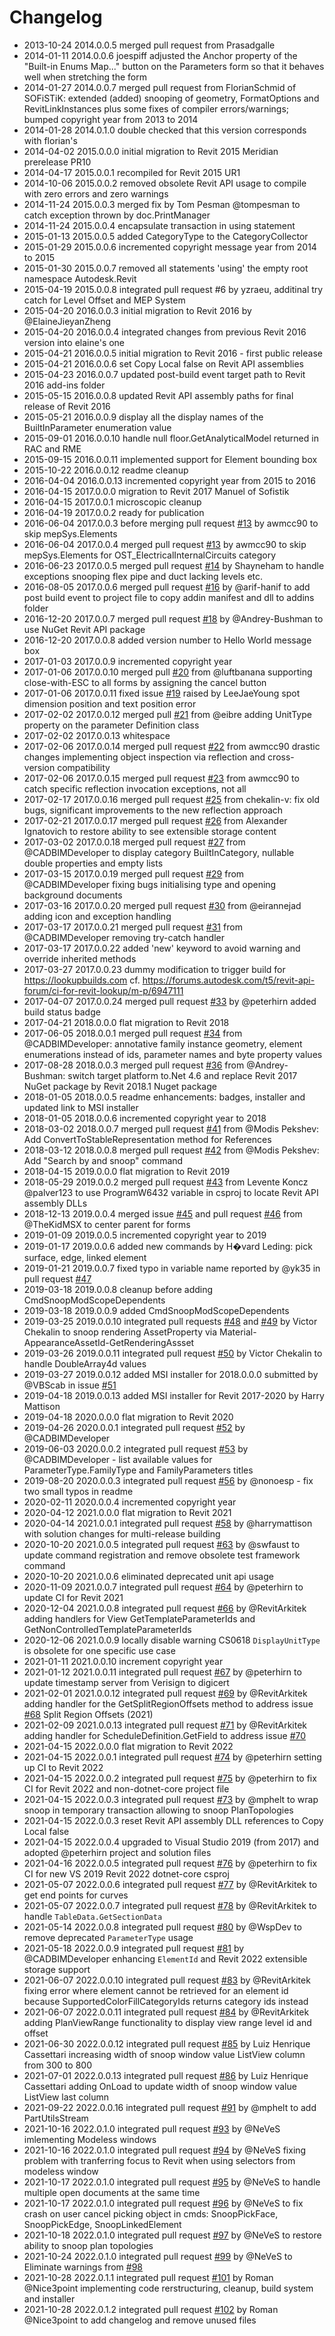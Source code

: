 ﻿# Changelog

- 2013-10-24 2014.0.0.5 merged pull request from Prasadgalle
- 2014-01-11 2014.0.0.6 joespiff adjusted the Anchor property of the "Built-in Enums Map..." button on the Parameters form so that it behaves well when stretching the form
- 2014-01-27 2014.0.0.7 merged pull request from FlorianSchmid of SOFiSTiK: extended (added) snooping of geometry, FormatOptions and RevitLinkInstances plus some fixes of compiler errors/warnings; bumped copyright year from 2013 to 2014
- 2014-01-28 2014.0.1.0 double checked that this version corresponds with florian's
- 2014-04-02 2015.0.0.0 initial migration to Revit 2015 Meridian prerelease PR10
- 2014-04-17 2015.0.0.1 recompiled for Revit 2015 UR1
- 2014-10-06 2015.0.0.2 removed obsolete Revit API usage to compile with zero errors and zero warnings
- 2014-11-24 2015.0.0.3 merged fix by Tom Pesman @tompesman to catch exception thrown by doc.PrintManager
- 2014-11-24 2015.0.0.4 encapsulate transaction in using statement
- 2015-01-13 2015.0.0.5 added CategoryType to the CategoryCollector
- 2015-01-29 2015.0.0.6 incremented copyright message year from 2014 to 2015
- 2015-01-30 2015.0.0.7 removed all statements 'using' the empty root namespace Autodesk.Revit
- 2015-04-19 2015.0.0.8 integrated pull request #6 by yzraeu, additinal try catch for Level Offset and MEP System
- 2015-04-20 2016.0.0.3 initial migration to Revit 2016 by @ElaineJieyanZheng
- 2015-04-20 2016.0.0.4 integrated changes from previous Revit 2016 version into elaine's one
- 2015-04-21 2016.0.0.5 initial migration to Revit 2016 - first public release
- 2015-04-21 2016.0.0.6 set Copy Local false on Revit API assemblies
- 2015-04-23 2016.0.0.7 updated post-build event target path to Revit 2016 add-ins folder
- 2015-05-15 2016.0.0.8 updated Revit API assembly paths for final release of Revit 2016
- 2015-05-21 2016.0.0.9 display all the display names of the BuiltInParameter enumeration value
- 2015-09-01 2016.0.0.10 handle null floor.GetAnalyticalModel returned in RAC and RME
- 2015-09-15 2016.0.0.11 implemented support for Element bounding box
- 2015-10-22 2016.0.0.12 readme cleanup
- 2016-04-04 2016.0.0.13 incremented copyright year from 2015 to 2016
- 2016-04-15 2017.0.0.0 migration to Revit 2017 Manuel of Sofistik
- 2016-04-15 2017.0.0.1 microscopic cleanup
- 2016-04-19 2017.0.0.2 ready for publication
- 2016-06-04 2017.0.0.3 before merging pull request [#13](https://github.com/jeremytammik/RevitLookup/pull/13) by awmcc90 to skip mepSys.Elements
- 2016-06-04 2017.0.0.4 merged pull request [#13](https://github.com/jeremytammik/RevitLookup/pull/13) by awmcc90 to skip mepSys.Elements for OST_ElectricalInternalCircuits category
- 2016-06-23 2017.0.0.5 merged pull request [#14](https://github.com/jeremytammik/RevitLookup/pull/14) by Shayneham to handle exceptions snooping flex pipe and duct lacking levels etc.
- 2016-08-05 2017.0.0.6 merged pull request [#16](https://github.com/jeremytammik/RevitLookup/pull/16) by @arif-hanif to add post build event to project file to copy addin manifest and dll to addins folder
- 2016-12-20 2017.0.0.7 merged pull request [#18](https://github.com/jeremytammik/RevitLookup/pull/18) by @Andrey-Bushman to use NuGet Revit API package
- 2016-12-20 2017.0.0.8 added version number to Hello World message box
- 2017-01-03 2017.0.0.9 incremented copyright year
- 2017-01-06 2017.0.0.10 merged pull [#20](https://github.com/jeremytammik/RevitLookup/pull/20) from @luftbanana supporting close-with-ESC to all forms by assigning the cancel button
- 2017-01-06 2017.0.0.11 fixed issue [#19](https://github.com/jeremytammik/RevitLookup/issues/19) raised by LeeJaeYoung spot dimension position and text position error
- 2017-02-02 2017.0.0.12 merged pull [#21](https://github.com/jeremytammik/RevitLookup/pull/21) from @eibre adding UnitType property on the parameter Definition class
- 2017-02-02 2017.0.0.13 whitespace
- 2017-02-06 2017.0.0.14 merged pull request [#22](https://github.com/jeremytammik/RevitLookup/pull/22) from awmcc90 drastic changes implementing object inspection via reflection and cross-version compatibility
- 2017-02-06 2017.0.0.15 merged pull request [#23](https://github.com/jeremytammik/RevitLookup/pull/23) from awmcc90 to catch specific reflection invocation exceptions, not all
- 2017-02-17 2017.0.0.16 merged pull request [#25](https://github.com/jeremytammik/RevitLookup/pull/25) from chekalin-v: fix old bugs, significant improvements to the new reflection approach
- 2017-02-21 2017.0.0.17 merged pull request [#26](https://github.com/jeremytammik/RevitLookup/pull/26) from Alexander Ignatovich to restore ability to see extensible storage content
- 2017-03-02 2017.0.0.18 merged pull request [#27](https://github.com/jeremytammik/RevitLookup/pull/27) from @CADBIMDeveloper to display category BuiltInCategory, nullable double properties and empty lists
- 2017-03-15 2017.0.0.19 merged pull request [#29](https://github.com/jeremytammik/RevitLookup/pull/29) from @CADBIMDeveloper fixing bugs initialising type and opening background documents
- 2017-03-16 2017.0.0.20 merged pull request [#30](https://github.com/jeremytammik/RevitLookup/pull/30) from @eirannejad adding icon and exception handling
- 2017-03-17 2017.0.0.21 merged pull request [#31](https://github.com/jeremytammik/RevitLookup/pull/31) from @CADBIMDeveloper removing try-catch handler
- 2017-03-17 2017.0.0.22 added 'new' keyword to avoid warning and override inherited methods
- 2017-03-27 2017.0.0.23 dummy modification to trigger build for https://lookupbuilds.com cf. https://forums.autodesk.com/t5/revit-api-forum/ci-for-revit-lookup/m-p/6947111
- 2017-04-07 2017.0.0.24 merged pull request [#33](https://github.com/jeremytammik/RevitLookup/pull/33) by @peterhirn added build status badge
- 2017-04-21 2018.0.0.0 flat migration to Revit 2018
- 2017-06-05 2018.0.0.1 merged pull request [#34](https://github.com/jeremytammik/RevitLookup/pull/34) from @CADBIMDeveloper: annotative family instance geometry, element enumerations instead of ids, parameter names and byte property values
- 2017-08-28 2018.0.0.3 merged pull request [#36](https://github.com/jeremytammik/RevitLookup/pull/36) from @Andrey-Bushman: switch target platform to.Net 4.6 and replace Revit 2017 NuGet package by Revit 2018.1 Nuget package
- 2018-01-05 2018.0.0.5 readme enhancements: badges, installer and updated link to MSI installer
- 2018-01-05 2018.0.0.6 incremented copyright year to 2018
- 2018-03-02 2018.0.0.7 merged pull request [#41](https://github.com/jeremytammik/RevitLookup/pull/41) from @Modis Pekshev: Add ConvertToStableRepresentation method for References
- 2018-03-12 2018.0.0.8 merged pull request [#42](https://github.com/jeremytammik/RevitLookup/pull/42) from @Modis Pekshev: Add "Search by and snoop" command
- 2018-04-15 2019.0.0.0 flat migration to Revit 2019
- 2018-05-29 2019.0.0.2 merged pull request [#43](https://github.com/jeremytammik/RevitLookup/pull/43) from Levente Koncz @palver123 to use ProgramW6432 variable in csproj to locate Revit API assembly DLLs
- 2018-12-13 2019.0.0.4 merged issue [#45](https://github.com/jeremytammik/RevitLookup/issues/45) and pull request [#46](https://github.com/jeremytammik/RevitLookup/pull/46) from @TheKidMSX to center parent for forms
- 2019-01-09 2019.0.0.5 incremented copyright year to 2019
- 2019-01-17 2019.0.0.6 added new commands by H�vard Leding: pick surface, edge, linked element
- 2019-01-21 2019.0.0.7 fixed typo in variable name reported by @yk35 in pull request [#47](https://github.com/jeremytammik/RevitLookup/pull/47)
- 2019-03-18 2019.0.0.8 cleanup before adding CmdSnoopModScopeDependents
- 2019-03-18 2019.0.0.9 added CmdSnoopModScopeDependents
- 2019-03-25 2019.0.0.10 integrated pull requests [#48](https://github.com/jeremytammik/RevitLookup/pull/48) and [#49](https://github.com/jeremytammik/RevitLookup/pull/49) by Victor Chekalin to snoop rendering AssetProperty via Material-AppearanceAssetId-GetRenderingAssset
- 2019-03-26 2019.0.0.11 integrated pull request [#50](https://github.com/jeremytammik/RevitLookup/pull/50) by Victor Chekalin to handle DoubleArray4d values
- 2019-03-27 2019.0.0.12 added MSI installer for 2018.0.0.0 submitted by @VBScab in issue [#51](https://github.com/jeremytammik/RevitLookup/issues/51)
- 2019-04-18 2019.0.0.13 added MSI installer for Revit 2017-2020 by Harry Mattison
- 2019-04-18 2020.0.0.0 flat migration to Revit 2020
- 2019-04-26 2020.0.0.1 integrated pull request [#52](https://github.com/jeremytammik/RevitLookup/pull/52) by @CADBIMDeveloper
- 2019-06-03 2020.0.0.2 integrated pull request [#53](https://github.com/jeremytammik/RevitLookup/pull/53) by @CADBIMDeveloper - list available values for ParameterType.FamilyType and FamilyParameters titles
- 2019-08-20 2020.0.0.3 integrated pull request [#56](https://github.com/jeremytammik/RevitLookup/pull/56) by @nonoesp - fix two small typos in readme
- 2020-02-11 2020.0.0.4 incremented copyright year
- 2020-04-12 2021.0.0.0 flat migration to Revit 2021
- 2020-04-14 2021.0.0.1 integrated pull request [#58](https://github.com/jeremytammik/RevitLookup/pull/58) by @harrymattison with solution changes for multi-release building
- 2020-10-20 2021.0.0.5 integrated pull request [#63](https://github.com/jeremytammik/RevitLookup/pull/63) by @swfaust to update command registration and remove obsolete test framework command
- 2020-10-20 2021.0.0.6 eliminated deprecated unit api usage
- 2020-11-09 2021.0.0.7 integrated pull request [#64](https://github.com/jeremytammik/RevitLookup/pull/64) by @peterhirn to update CI for Revit 2021
- 2020-12-04 2021.0.0.8 integrated pull request [#66](https://github.com/jeremytammik/RevitLookup/pull/66) by @RevitArkitek adding handlers for View GetTemplateParameterIds and GetNonControlledTemplateParameterIds
- 2020-12-06 2021.0.0.9 locally disable warning CS0618 `DisplayUnitType` is obsolete for one specific use case
- 2021-01-11 2021.0.0.10 increment copyright year
- 2021-01-12 2021.0.0.11 integrated pull request [#67](https://github.com/jeremytammik/RevitLookup/pull/67) by @peterhirn to update timestamp server from Verisign to digicert
- 2021-02-01 2021.0.0.12 integrated pull request [#69](https://github.com/jeremytammik/RevitLookup/pull/69) by @RevitArkitek adding handler for the GetSplitRegionOffsets method to address issue [#68](https://github.com/jeremytammik/RevitLookup/issues/68) Split Region Offsets (2021)
- 2021-02-09 2021.0.0.13 integrated pull request [#71](https://github.com/jeremytammik/RevitLookup/pull/71) by @RevitArkitek adding handler for ScheduleDefinition.GetField to address issue [#70](https://github.com/jeremytammik/RevitLookup/issues/70)
- 2021-04-15 2022.0.0.0 flat migration to Revit 2022
- 2021-04-15 2022.0.0.1 integrated pull request [#74](https://github.com/jeremytammik/RevitLookup/pull/74) by @peterhirn setting up CI to Revit 2022
- 2021-04-15 2022.0.0.2 integrated pull request [#75](https://github.com/jeremytammik/RevitLookup/pull/75) by @peterhirn to fix CI for Revit 2022 and non-dotnet-core project file
- 2021-04-15 2022.0.0.3 integrated pull request [#73](https://github.com/jeremytammik/RevitLookup/pull/73) by @mphelt to wrap snoop in temporary transaction allowing to snoop PlanTopologies
- 2021-04-15 2022.0.0.3 reset Revit API assembly DLL references to Copy Local false
- 2021-04-15 2022.0.0.4 upgraded to Visual Studio 2019 (from 2017) and adopted @peterhirn project and solution files
- 2021-04-16 2022.0.0.5 integrated pull request [#76](https://github.com/jeremytammik/RevitLookup/pull/76) by @peterhirn to fix CI for new VS 2019 Revit 2022 dotnet-core csproj
- 2021-05-07 2022.0.0.6 integrated pull request [#77](https://github.com/jeremytammik/RevitLookup/pull/77) by @RevitArkitek to get end points for curves
- 2021-05-07 2022.0.0.7 integrated pull request [#78](https://github.com/jeremytammik/RevitLookup/pull/78) by @RevitArkitek to handle `TableData.GetSectionData`
- 2021-05-14 2022.0.0.8 integrated pull request [#80](https://github.com/jeremytammik/RevitLookup/pull/80) by @WspDev to remove deprecated `ParameterType` usage
- 2021-05-18 2022.0.0.9 integrated pull request [#81](https://github.com/jeremytammik/RevitLookup/pull/81) by @CADBIMDeveloper enhancing `ElementId` and Revit 2022 extensible storage support
- 2021-06-07 2022.0.0.10 integrated pull request [#83](https://github.com/jeremytammik/RevitLookup/pull/83) by @RevitArkitek fixing error where element cannot be retrieved for an element id because SupportedColorFillCategoryIds returns category ids instead
- 2021-06-07 2022.0.0.11 integrated pull request [#84](https://github.com/jeremytammik/RevitLookup/pull/84) by @RevitArkitek adding PlanViewRange functionality to display view range level id and offset
- 2021-06-30 2022.0.0.12 integrated pull request [#85](https://github.com/jeremytammik/RevitLookup/pull/85) by Luiz Henrique Cassettari increasing width of snoop window value ListView column from 300 to 800
- 2021-07-01 2022.0.0.13 integrated pull request [#86](https://github.com/jeremytammik/RevitLookup/pull/86) by Luiz Henrique Cassettari adding OnLoad to update width of snoop window value ListView last column
- 2021-09-22 2022.0.0.16 integrated pull request [#91](https://github.com/jeremytammik/RevitLookup/pull/91) by @mphelt to add PartUtilsStream
- 2021-10-16 2022.0.1.0 integrated pull request [#93](https://github.com/jeremytammik/RevitLookup/pull/93) by @NeVeS imlementing Modeless windows
- 2021-10-16 2022.0.1.0 integrated pull request [#94](https://github.com/jeremytammik/RevitLookup/pull/94) by @NeVeS fixing problem with tranferring focus to Revit when using selectors from modeless window
- 2021-10-17 2022.0.1.0 integrated pull request [#95](https://github.com/jeremytammik/RevitLookup/pull/95) by @NeVeS to handle multiple open documents at the same time
- 2021-10-17 2022.0.1.0 integrated pull request [#96](https://github.com/jeremytammik/RevitLookup/pull/96) by @NeVeS to fix crash on user cancel picking object in cmds: SnoopPickFace, SnoopPickEdge, SnoopLinkedElement
- 2021-10-18 2022.0.1.0 integrated pull request [#97](https://github.com/jeremytammik/RevitLookup/pull/97) by @NeVeS to restore ability to snoop plan topologies
- 2021-10-24 2022.0.1.0 integrated pull request [#99](https://github.com/jeremytammik/RevitLookup/pull/99) by @NeVeS to Eliminate warnings from [#98](https://github.com/jeremytammik/RevitLookup/pull/98)
- 2021-10-28 2022.0.1.1 integrated pull request [#101](https://github.com/jeremytammik/RevitLookup/pull/101) by Roman @Nice3point implementing code rerstructuring, cleanup, build system and installer
- 2021-10-28 2022.0.1.2 integrated pull request [#102](https://github.com/jeremytammik/RevitLookup/pull/102) by Roman @Nice3point to add changelog and remove unused files
